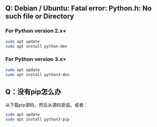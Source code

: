 ## Q: Debian / Ubuntu: Fatal error: Python.h: No such file or Directory

### For Python version 2.x+

```bash
sudo apt update
sudo apt install python-dev
```

### For Python version 3.x+

```bash
sudo apt update
sudo apt install python3-dev
```



## Q：没有pip怎么办

从下载pip源码，然后从源码安装。或者：

```bash
sudo apt update
sudo apt install python3-pip
```

